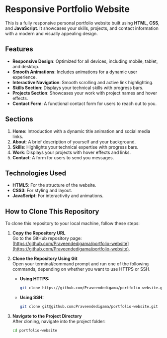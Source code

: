 # Responsive Portfolio Website

This is a fully responsive personal portfolio website built using **HTML**, **CSS**, and **JavaScript**. It showcases your skills, projects, and contact information with a modern and visually appealing design.

## Features

- **Responsive Design**: Optimized for all devices, including mobile, tablet, and desktop.
- **Smooth Animations**: Includes animations for a dynamic user experience.
- **Interactive Navigation**: Smooth scrolling and active link highlighting.
- **Skills Section**: Displays your technical skills with progress bars.
- **Projects Section**: Showcases your work with project names and hover effects.
- **Contact Form**: A functional contact form for users to reach out to you.

## Sections

1. **Home**: Introduction with a dynamic title animation and social media links.
2. **About**: A brief description of yourself and your background.
3. **Skills**: Highlights your technical expertise with progress bars.
4. **Work**: Displays your projects with hover effects and links.
5. **Contact**: A form for users to send you messages.

## Technologies Used

- **HTML5**: For the structure of the website.
- **CSS3**: For styling and layout.
- **JavaScript**: For interactivity and animations.

## How to Clone This Repository

To clone this repository to your local machine, follow these steps:

1. **Copy the Repository URL**  
   Go to the GitHub repository page: [https://github.com/Praveendedigama/portfolio-website](https://github.com/Praveendedigama/portfolio-website).

2. **Clone the Repository Using Git**  
   Open your terminal/command prompt and run one of the following commands, depending on whether you want to use HTTPS or SSH.

   - **Using HTTPS:**
     ```bash
     git clone https://github.com/Praveendedigama/portfolio-website.git
     ```
   - **Using SSH:**
     ```bash
     git clone git@github.com:Praveendedigama/portfolio-website.git
     ```

3. **Navigate to the Project Directory**  
   After cloning, navigate into the project folder:
   ```bash
   cd portfolio-website

